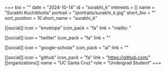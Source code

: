 +++
bio = "" 
date = "2024-10-14" 
id = "surabhi_k" 
interests = [] 
name = "Surabhi Kuchibhotla" 
portrait = "/portraits/surabhi_k.jpg" 
short_bio = "" 
sort_position = 10
 short_name = "surabhi_k" 

[[social]] 
    icon = "envelope" 
    icon_pack = "fa" 
    link = "mailto: "

 [[social]] 
    icon = "twitter" 
    icon_pack = "fa" 
    link = "" 

[[social]] 
    icon = "google-scholar" 
    icon_pack = "ai" 
    link = "" 

[[social]] 
    icon = "github" 
    icon_pack = "fa" 
    link = "https://github.com/" 
[[organizations]] 
     name = "UC Santa Cruz" 
      role = "Undergrad Student" 
+++
